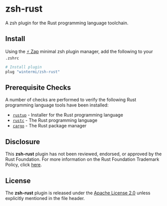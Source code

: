 # zsh-rust

A zsh plugin for the Rust programming language toolchain.

## Install

Using the [:zap: Zap](https://www.zapzsh.org/) minimal zsh plugin manager, add the following to your `.zshrc`

```sh
# Install plugin
plug "wintermi/zsh-rust"
```

## Prerequisite Checks

A number of checks are performed to verify the following Rust programming language tools have been installed:

- [`rustup`](https://rustup.rs/) - Installer for the Rust programming language
- [`rustc`](https://www.rust-lang.org/) - The Rust programming language
- [`cargo`](https://github.com/rust-lang/cargo) - The Rust package manager

## Disclosure

This **zsh-rust** plugin has not been reviewed, endorsed, or approved by the Rust Foundation. For more information on the Rust Foundation Trademark Policy, click [here](https://foundation.rust-lang.org/).

## License

The **zsh-rust** plugin is released under the [Apache License 2.0](https://github.com/wintermi/zsh-rust/blob/main/LICENSE) unless explicitly mentioned in the file header.
